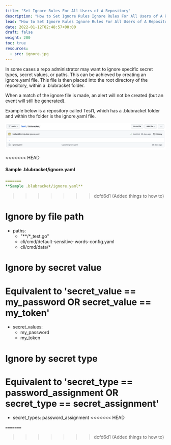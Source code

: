 ```yaml
---
title: "Set Ignore Rules For All Users of A Repository"
description: "How to Set Ignore Rules Ignore Rules For All Users of A Repository"
lead: "How to Set Ignore Rules Ignore Rules For All Users of A Repository"
date: 2022-01-12T02:48:57+00:00
draft: false
weight: 200
toc: true
resources:
  - src: ignore.jpg
---
```


In some cases a repo administrator may want to ignore specific secret types, secret values, or paths. This can be achieved by creating an ignore.yaml file. This file is then placed into the root directory of the repository, within a .blubracket folder.

When a match of the ignore file is made, an alert will not be created (but an event will still be generated).

Example below is a repository called Test1, which has a .blubracket folder and within the folder is the ignore.yaml file.

![ignore](ignore.jpg)

<<<<<<< HEAD
#### Sample .blubracket/ignore.yaml

```yaml
=======
**Sample .blubracket/ignore.yaml**

```
>>>>>>> dcfd6d1 (Added things to how to)
# Ignore by file path
- paths:
    - "**/*_test.go"
    - cli/cmd/default-sensitive-words-config.yaml
    - cli/cmd/data/*

# Ignore by secret value
# Equivalent to 'secret_value == my_password OR secret_value == my_token'
- secret_values:
    - my_password
    - my_token

# Ignore by secret type
# Equivalent to 'secret_type == password_assignment OR secret_type == secret_assignment'
- secret_types: password_assignment
<<<<<<< HEAD
```
=======
```
>>>>>>> dcfd6d1 (Added things to how to)
